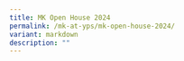 ```yaml
---
title: MK Open House 2024
permalink: /mk-at-yps/mk-open-house-2024/
variant: markdown
description: ""
---
```

